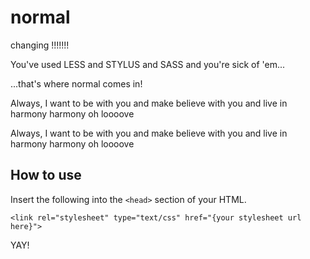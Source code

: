 normal
======


changing !!!!!!! 


You've used LESS and STYLUS and SASS and you're sick of 'em...

...that's where normal comes in!

Always, I want to be with you
and make believe with you
and live in harmony harmony oh loooove

Always, I want to be with you
and make believe with you
and live in harmony harmony oh loooove

How to use
----------

Insert the following into the `<head>` section of your HTML.

    <link rel="stylesheet" type="text/css" href="{your stylesheet url here}">


YAY!
